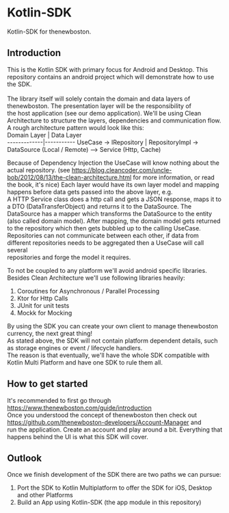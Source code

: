 # Kotlin-SDK
Kotlin-SDK for thenewboston.

## Introduction
This is the Kotlin SDK with primary focus for Android and Desktop. This repository contains an android project which will demonstrate how to use 
the SDK. <br/><br/>
The library itself will solely contain the domain and data layers of thenewboston. The presentation layer will be the responsibility of <br/>
the host application (see our demo application). We'll be using Clean Architecture to structure the layers, dependencies and communication flow. <br/>
A rough architecture pattern would look like this: <br/>
Domain Layer | Data Layer                                                               
-------------|-----------
UseCase -> IRepository | RepositoryImpl -> DataSource (Local / Remote) --> Service (Http, Cache)  


Because of Dependency Injection the UseCase will know nothing about the actual repository.
(see https://blog.cleancoder.com/uncle-bob/2012/08/13/the-clean-architecture.html for more information, or read the book, it's nice)
Each layer would have its own layer model and mapping happens before data gets passed into the above layer, e.g.<br/>
A HTTP Service class does a http call and gets a JSON response, maps it to a DTO (DataTransferObject) and returns it to the DataSource. 
The DataSource has a mapper which transforms the DataSource to the entity (also called domain model). After mapping, the domain model
gets returned to the repository which then gets bubbled up to the calling UseCase. 
Repositories can not communicate between each other, if data from different repositories needs to be aggregated then a UseCase will call several <br/>
repositories and forge the model it requires.

To not be coupled to any platform we'll avoid android specific libraries.
Besides Clean Architecture we'll use following libraries heavily:

1. Coroutines for Asynchronous / Parallel Processing
2. Ktor for Http Calls
3. JUnit for unit tests
4. Mockk for Mocking

By using the SDK you can create your own client to manage thenewboston currency, the next great thing!<br/>
As stated above, the SDK will not contain platform dependent details, such as storage engines or event / lifecycle handlers. <br/>
The reason is that eventually, we'll have the whole SDK compatible with Kotlin Multi Platform and have one SDK to rule them all.<br/>
## How to get started
It's recommended to first go through https://www.thenewboston.com/guide/introduction <br/>
Once you understood the concept of thenewboston then check out https://github.com/thenewboston-developers/Account-Manager and <br/>
run the application. Create an account and play around a bit. Everything that happens behind the UI is what this SDK will cover. <br/>
## Outlook
Once we finish development of the SDK there are two paths we can pursue: 
1. Port the SDK to Kotlin Multiplatform to offer the SDK for iOS, Desktop and other Platforms
2. Build an App using Kotlin-SDK (the app module in this repository)
